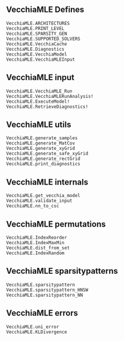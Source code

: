 
## VecchiaMLE Defines
```@docs
VecchiaMLE.ARCHITECTURES
VecchiaMLE.PRINT_LEVEL
VecchiaMLE.SPARSITY_GEN
VecchiaMLE.SUPPORTED_SOLVERS
VecchiaMLE.VecchiaCache
VecchiaMLE.Diagnostics
VecchiaMLE.VecchiaModel
VecchiaMLE.VecchiaMLEInput
```

## VecchiaMLE input
```@docs
VecchiaMLE.VecchiaMLE_Run
VecchiaMLE.VecchiaMLERunAnalysis!
VecchiaMLE.ExecuteModel!
VecchiaMLE.RetrieveDiagnostics!
```

## VecchiaMLE utils
```@docs
VecchiaMLE.generate_samples
VecchiaMLE.generate_MatCov
VecchiaMLE.generate_xyGrid
VecchiaMLE.generate_safe_xyGrid
VecchiaMLE.generate_rectGrid
VecchiaMLE.print_diagnostics
```

## VecchiaMLE internals
```@docs
VecchiaMLE.get_vecchia_model 
VecchiaMLE.validate_input
VecchiaMLE.nn_to_csc
```

## VecchiaMLE permutations
```@docs
VecchiaMLE.IndexReorder
VecchiaMLE.IndexMaxMin
VecchiaMLE.dist_from_set
VecchiaMLE.IndexRandom
```

## VecchiaMLE sparsitypatterns
```@docs
VecchiaMLE.sparsitypattern
VecchiaMLE.sparsitypattern_HNSW
VecchiaMLE.sparsitypattern_NN
```

## VecchiaMLE errors
```@docs
VecchiaMLE.uni_error
VecchiaMLE.KLDivergence
```